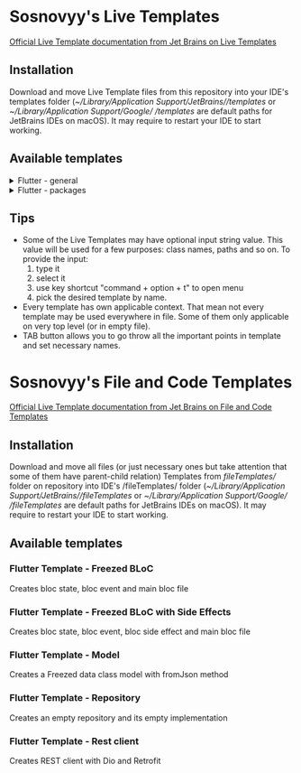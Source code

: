 # Sosnovyy's Live Templates
[Official Live Template documentation from Jet Brains on Live Templates](https://www.jetbrains.com/help/idea/template-variables.html)

## Installation
Download and move Live Template files from this repository into your IDE's templates folder
(*~/Library/Application Support/JetBrains/<IDE>/templates* or *~/Library/Application Support/Google/<IDE>
/templates* are default paths for JetBrains IDEs on macOS). It may require to restart your IDE to start working.

## Available templates

<details>
  <summary>Flutter - general</summary>

### debug it*
Debug print statement with variable name

### break point*
Inserts print statement with repeatable string

### doct
Documentation wrapped in template annotation

### stf
Empty stateful widget with initState and dispose methods
     
### stl
Empty stateless widget

### isios
Ternary operator with isIOS condition
  
### isandroid
Ternary operator with isAndroid condition
  
### repo*
Abstract class repository

<p>* - have input<p>
  
</details>

<details>
  <summary>Flutter - packages</summary>

### fb*
Main BLoC class with Freezed import and part directives for event and state classes

### fbs*
BLoC Freezed state class with a few preset states and getters

### fbe*
BLoC Freezed event class

### fdc*
Freezed data class with empty constructor and fromJson

### fdse*
Freezed BLoC side effect class
  
### repoimpl[*](https://github.com/AndreySosnovyy/templates/tree/main)
Repository implementation class with injectable
  
### rtfclient*
REST client with Retrofit and Dio

<p>* - have input<p>
</details>

## Tips
- Some of the Live Templates may have optional input string value. This value will be used for a few purposes: class names, paths and so on. To provide the input:
  1) type it
  2) select it
  3) use key shortcut "command + option + t" to open menu
  4) pick the desired template by name.
- Every template has own applicable context. That mean not every template may be used everywhere in file. Some of them only applicable on very top level (or in empty file).
- TAB button allows you to go throw all the important points in template and set necessary names.

# Sosnovyy's File and Code Templates

[Official Live Template documentation from Jet Brains on File and Code Templates](https://www.jetbrains.com/help/idea/settings-file-and-code-templates.html)

## Installation
Download and move all files (or just necessary ones but take attention that some of them have parent-child relation)
Templates from *fileTemplates/* folder on repository into IDE's /fileTemplates/ folder
(*~/Library/Application Support/JetBrains/<IDE>/fileTemplates* or *~/Library/Application Support/Google/<IDE>
/fileTemplates* are default paths for JetBrains IDEs on macOS). It may require to restart your IDE to start working.

## Available templates

### Flutter Template - Freezed BLoC
Creates bloc state, bloc event and main bloc file

### Flutter Template - Freezed BLoC with Side Effects
Creates bloc state, bloc event, bloc side effect and main bloc file

### Flutter Template - Model
Creates a Freezed data class model with fromJson method

### Flutter Template - Repository
Creates an empty repository and its empty implementation

### Flutter Template - Rest client
Creates REST client with Dio and Retrofit

